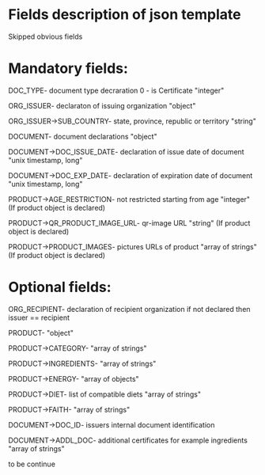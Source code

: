 # Fields description of json template

Skipped obvious fields

# Mandatory fields:

DOC_TYPE- document type decraration 0 - is Certificate "integer"

ORG_ISSUER- declaraton of issuing organization "object"

ORG_ISSUER->SUB_COUNTRY- state, province, republic or territory "string"

DOCUMENT- document declarations "object"

DOCUMENT->DOC_ISSUE_DATE- declaration of issue date of document "unix timestamp, long"

DOCUMENT->DOC_EXP_DATE- declaration of expiration date of document "unix timestamp, long"

PRODUCT->AGE_RESTRICTION- not restricted starting from age "integer" (If product object is declared)

PRODUCT->QR_PRODUCT_IMAGE_URL- qr-image URL "string" (If product object is declared)

PRODUCT->PRODUCT_IMAGES- pictures URLs of product "array of strings" (If product object is declared)


# Optional fields:

ORG_RECIPIENT- declaration of recipient organization if not declared then issuer == recipient

PRODUCT- "object"

PRODUCT->CATEGORY- "array of strings"

PRODUCT->INGREDIENTS- "array of strings"

PRODUCT->ENERGY- "array of objects"

PRODUCT->DIET- list of compatible diets "array of strings"

PRODUCT->FAITH- "array of strings"

DOCUMENT->DOC_ID- issuers internal document identification

DOCUMENT->ADDL_DOC- additional certificates for example ingredients "array of strings"


to be continue
